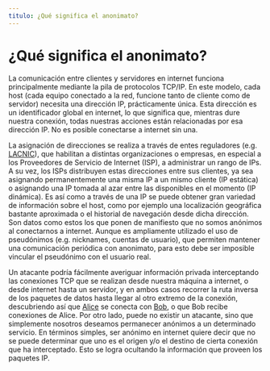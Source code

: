 ```yaml
---
titulo: ¿Qué significa el anonimato?
---
```


¿Qué significa el anonimato?
===============

La comunicación entre clientes y servidores en internet funciona principalmente mediante la pila de protocolos TCP/IP. En este
modelo, cada host (cada equipo conectado a la red, funcione tanto de cliente como de servidor) necesita una dirección IP,
prácticamente única. Esta dirección es un identificador global en internet, lo que significa que, mientras dure nuestra conexión,
todas nuestras acciones están relacionadas por esa dirección IP. No es posible conectarse a internet sin una.

La asignación de direcciones se realiza a través de entes reguladores (e.g. [LACNIC][]), que habilitan a distintas organizaciones o
empresas, en especial a los Proveedores de Servicio de Internet (ISP), a administrar un rango de IPs. A su vez, los ISPs
distribuyen estas direcciones entre sus clientes, ya sea asignando permanentemente una misma IP a un mismo cliente (IP estática) o
asignando una IP tomada al azar entre las disponibles en el momento (IP dinámica). Es así como a través de una IP se puede obtener
gran variedad de información sobre el host, como por ejemplo una localización geográfica bastante aproximada o el historial de
navegación desde dicha dirección. Son datos como estos los que ponen de manifiesto que no somos anónimos al conectarnos a
internet. Aunque es ampliamente utilizado el uso de pseudónimos (e.g. nicknames, cuentas de usuario), que permiten mantener una
comunicación periódica con anonimato, para esto debe ser imposible vincular el pseudónimo con el usuario real.

Un atacante podría fácilmente averiguar información privada interceptando las conexiones TCP que se realizan desde nuestra máquina
a internet, o desde internet hasta un servidor, y en ambos casos recorrer la ruta inversa de los paquetes de datos hasta llegar al
otro extremo de la conexión, descubriendo así que [Alice][] se conecta con [Bob][], o que Bob recibe conexiones de Alice. Por otro lado,
puede no existir un atacante, sino que simplemente nosotros deseamos permanecer anónimos a un determinado servicio. En términos
simples, ser anónimo en internet quiere decir que no se puede determinar que uno es el origen y/o el destino de cierta conexión
que ha interceptado. Esto se logra ocultando la información que proveen los paquetes IP.

[LACNIC]: http://lacnic.net/
[Alice]: http://es.wikipedia.org/wiki/Alice_y_Bob
[Bob]: http://es.wikipedia.org/wiki/Alice_y_Bob
